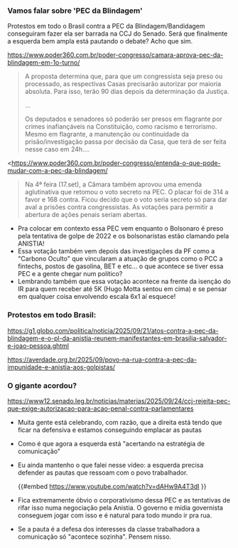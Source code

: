 ### Vamos falar sobre 'PEC da Blindagem'

Protestos em todo o Brasil contra a PEC da Blindagem/Bandidagem conseguiram fazer ela ser barrada na CCJ do Senado. Será que finalmente a esquerda bem ampla está pautando o debate? Acho que sim.

<https://www.poder360.com.br/poder-congresso/camara-aprova-pec-da-blindagem-em-1o-turno/>

> A proposta determina que, para que um congressista seja preso ou processado, as respectivas Casas precisarão autorizar por maioria absoluta. Para isso, terão 90 dias depois da determinação da Justiça.
>
> ...
>
> Os deputados e senadores só poderão ser presos em flagrante por crimes inafiançáveis na Constituição, como racismo e terrorismo. Mesmo em flagrante, a manutenção ou continuidade da prisão/investigação passa por decisão da Casa, que terá de ser feita nesse caso em 24h....

<https://www.poder360.com.br/poder-congresso/entenda-o-que-pode-mudar-com-a-pec-da-blindagem/

> Na 4ª feira (17.set), a Câmara também aprovou uma emenda aglutinativa que retomou o voto secreto na PEC. O placar foi de 314 a favor e 168 contra. Ficou decido que o voto seria secreto só para dar aval a prisões contra congressistas. As votações para permitir a abertura de ações penais seriam abertas.

- Pra colocar em contexto essa PEC vem enquanto o Bolsonaro é preso pela tentativa de golpe de 2022 e os bolsonaristas estão clamando pela ANISTIA!
- Essa votação também vem depois das investigações da PF como a "Carbono Oculto" que vincularam a atuação de grupos como o PCC a fintechs, postos de gasolina, BET e etc... o que acontece se tiver essa PEC e a gente chegar num político?
- Lembrando também que essa votação acontece na frente da isenção do IR para quem receber até 5K (Hugo Motta sentou em cima) e se pensar em qualquer coisa envolvendo escala 6x1 aí esquece!



### Protestos em todo Brasil:

<https://g1.globo.com/politica/noticia/2025/09/21/atos-contra-a-pec-da-blindagem-e-o-pl-da-anistia-reunem-manifestantes-em-brasilia-salvador-e-joao-pessoa.ghtml>

<https://averdade.org.br/2025/09/povo-na-rua-contra-a-pec-da-impunidade-e-anistia-aos-golpistas/>

### O gigante acordou?

<https://www12.senado.leg.br/noticias/materias/2025/09/24/ccj-rejeita-pec-que-exige-autorizacao-para-acao-penal-contra-parlamentares>

- Muita gente está celebrando, com razão, que a direita está tendo que ficar na defensiva e estamos conseguindo emplacar as pautas
- Como é que agora a esquerda está "acertando na estratégia de comunicação"
- Eu ainda mantenho o que falei nesse vídeo: a esquerda precisa defender as pautas que ressoam com o povo trabalhador.

  {{#embed https://www.youtube.com/watch?v=dAHw9A4T3dI }}

- Fica extremamente óbvio o corporativismo dessa PEC e as tentativas de rifar isso numa negociação pela Anistia. O governo e mídia governista conseguem jogar com isso e é natural para todo mundo ir pra rua.
- Se a pauta é a defesa dos interesses da classe trabalhadora a comunicação só "acontece sozinha". Pensem nisso.
